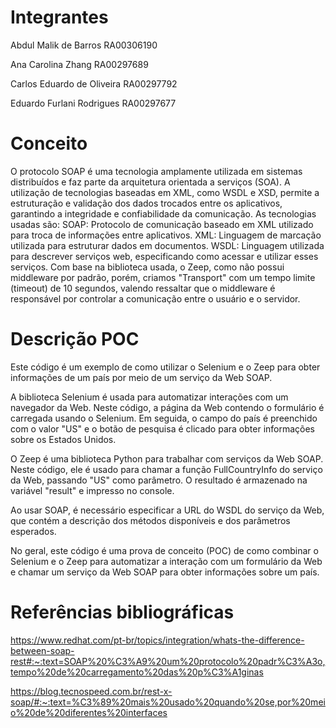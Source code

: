 # Integrantes
Abdul Malik de Barros RA00306190

Ana Carolina Zhang RA00297689

Carlos Eduardo de Oliveira RA00297792

Eduardo Furlani Rodrigues RA00297677

# Conceito

O protocolo SOAP é uma tecnologia amplamente utilizada em sistemas distribuídos e faz parte da arquitetura orientada a serviços (SOA). A
utilização de tecnologias baseadas em XML, como WSDL e XSD, permite a estruturação e validação dos dados trocados entre os aplicativos,
garantindo a integridade e confiabilidade da comunicação. As tecnologias usadas são: SOAP: Protocolo de comunicação baseado em XML
utilizado para troca de informações entre aplicativos. XML: Linguagem de marcação utilizada para estruturar dados em documentos. WSDL:
Linguagem utilizada para descrever serviços web, especificando como acessar e utilizar esses serviços. Com base na biblioteca usada, o Zeep,
como não possui middleware por padrão, porém, criamos "Transport" com um tempo limite (timeout) de 10 segundos, valendo ressaltar que o
middleware é responsável por controlar a comunicação entre o usuário e o servidor.

# Descrição POC

Este código é um exemplo de como utilizar o Selenium e o Zeep para obter informações de um país por meio de um serviço da Web SOAP.

A biblioteca Selenium é usada para automatizar interações com um navegador da Web. Neste código, a página da Web contendo o formulário é carregada usando o Selenium. Em seguida, o campo do país é preenchido com o valor "US" e o botão de pesquisa é clicado para obter informações sobre os Estados Unidos.

O Zeep é uma biblioteca Python para trabalhar com serviços da Web SOAP. Neste código, ele é usado para chamar a função FullCountryInfo do serviço da Web, passando "US" como parâmetro. O resultado é armazenado na variável "result" e impresso no console.

Ao usar SOAP, é necessário especificar a URL do WSDL do serviço da Web, que contém a descrição dos métodos disponíveis e dos parâmetros esperados.

No geral, este código é uma prova de conceito (POC) de como combinar o Selenium e o Zeep para automatizar a interação com um formulário da Web e chamar um serviço da Web SOAP para obter informações sobre um país.

# Referências bibliográficas

https://www.redhat.com/pt-br/topics/integration/whats-the-difference-between-soap-rest#:~:text=SOAP%20%C3%A9%20um%20protocolo%20padr%C3%A3o,tempo%20de%20carregamento%20das%20p%C3%A1ginas

https://blog.tecnospeed.com.br/rest-x-soap/#:~:text=%C3%89%20mais%20usado%20quando%20se,por%20meio%20de%20diferentes%20interfaces
